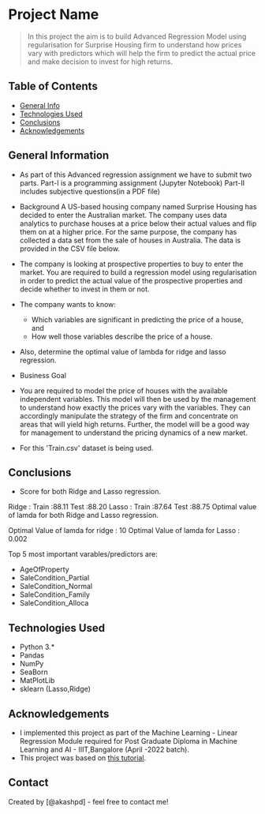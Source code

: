 # Project Name
> In this project the aim is to build Advanced Regression Model using regularisation for Surprise Housing firm to understand how prices vary with predictors which will help the firm to predict the actual price and make decision to invest for high returns.


## Table of Contents
* [General Info](#general-information)
* [Technologies Used](#technologies-used)
* [Conclusions](#conclusions)
* [Acknowledgements](#acknowledgements)

<!-- You can include any other section that is pertinent to your problem -->

## General Information
- As part of this Advanced regression assignment we have to submit two parts. 
Part-I is a programming assignment (Jupyter Notebook) 
Part-II includes subjective questions(in a PDF file)

- Background
A US-based housing company named Surprise Housing has decided to enter the Australian market. The company uses data analytics to purchase 	houses at a price below their actual values and flip them on at a higher price. For the same purpose, the company has collected a data 	set from the sale of houses in Australia. The data is provided in the CSV file below.
	
- The company is looking at prospective properties to buy to enter the market. You are required to build a regression model using 	regularisation in order to predict the actual value of the prospective properties and decide whether to invest in them or not.

- The company wants to know:
	- Which variables are significant in predicting the price of a house, and
	- How well those variables describe the price of a house.

- Also, determine the optimal value of lambda for ridge and lasso regression.

- Business Goal 

- You are required to model the price of houses with the available independent variables. This model will then be used by the management to 	understand how exactly the prices vary with the variables. They can accordingly manipulate the strategy of the firm and concentrate on 	areas that will yield high returns. Further, the model will be a good way for management to understand the pricing dynamics of a new 	market.

- For this 'Train.csv' dataset is being used.

<!-- You don't have to answer all the questions - just the ones relevant to your project. -->

## Conclusions
- Score for both Ridge and Lasso regression.

Ridge : Train :88.11 Test :88.20
Lasso : Train :87.64 Test :88.75
Optimal value of lamda for both Ridge and Lasso regression.

Optimal Value of lamda for ridge : 10
Optimal Value of lamda for Lasso : 0.002

Top 5 most important varables/predictors are:
- AgeOfProperty
- SaleCondition_Partial
- SaleCondition_Normal
- SaleCondition_Family
- SaleCondition_Alloca

<!-- You don't have to answer all the questions - just the ones relevant to your project. -->


## Technologies Used
- Python 3.*
- Pandas
- NumPy
- SeaBorn
- MatPlotLib
- sklearn (Lasso,Ridge)

<!-- As the libraries versions keep on changing, it is recommended to mention the version of library used in this project -->

## Acknowledgements
- I implemented this project as part of the Machine Learning - Linear Regression Module required for Post Graduate Diploma in Machine Learning and AI - IIIT,Bangalore (April -2022 batch).
- This project was based on [this tutorial](https://learn.upgrad.com/course/2880).


## Contact
Created by [@akashpd] - feel free to contact me!


<!-- Optional -->
<!-- ## License -->
<!-- This project is open source and available under the [... License](). -->

<!-- You don't have to include all sections - just the one's relevant to your project -->
